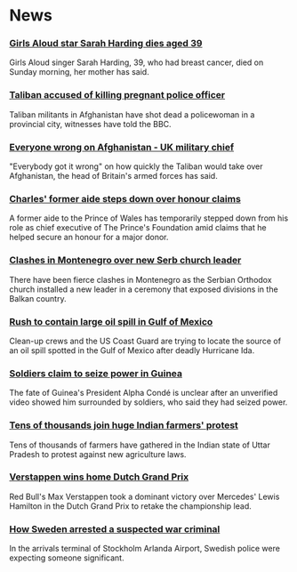 # News
### [Girls Aloud star Sarah Harding dies aged 39](https://www.bbc.com/news/entertainment-arts-58456170)
Girls Aloud singer Sarah Harding, 39, who had breast cancer, died on Sunday morning, her mother has said.
### [Taliban accused of killing pregnant police officer](https://www.bbc.com/news/world-asia-58455826)
 Taliban militants in Afghanistan have shot dead a policewoman in a provincial city, witnesses have told the BBC.
### [Everyone wrong on Afghanistan - UK military chief](https://www.bbc.com/news/uk-58453258)
"Everybody got it wrong" on how quickly the Taliban would take over Afghanistan, the head of Britain's armed forces has said.
### [Charles' former aide steps down over honour claims](https://www.bbc.com/news/uk-58451647)
A former aide to the Prince of Wales has temporarily stepped down from his role as chief executive of The Prince's Foundation amid claims that he helped secure an honour for a major donor.
### [Clashes in Montenegro over new Serb church leader](https://www.bbc.com/news/world-europe-58451372)
There have been fierce clashes in Montenegro as the Serbian Orthodox church installed a new leader in a ceremony that exposed divisions in the Balkan country.
### [Rush to contain large oil spill in Gulf of Mexico](https://www.bbc.com/news/world-us-canada-58446271)
Clean-up crews and the US Coast Guard are trying to locate the source of an oil spill spotted in the Gulf of Mexico after deadly Hurricane Ida.
### [Soldiers claim to seize power in Guinea](https://www.bbc.com/news/world-africa-58453778)
The fate of Guinea's President Alpha Condé is unclear after an unverified video showed him surrounded by soldiers, who said they had seized power.
### [Tens of thousands join huge Indian farmers' protest](https://www.bbc.com/news/world-asia-58455866)
Tens of thousands of farmers have gathered in the Indian state of Uttar Pradesh to protest against new agriculture laws.
### [Verstappen wins home Dutch Grand Prix](https://www.bbc.com/sport/formula1/58455786)
Red Bull's Max Verstappen took a dominant victory over Mercedes' Lewis Hamilton in the Dutch Grand Prix to retake the championship lead.
### [How Sweden arrested a suspected war criminal](https://www.bbc.com/news/world-europe-58421630)
In the arrivals terminal of Stockholm Arlanda Airport, Swedish police were expecting someone significant. 
